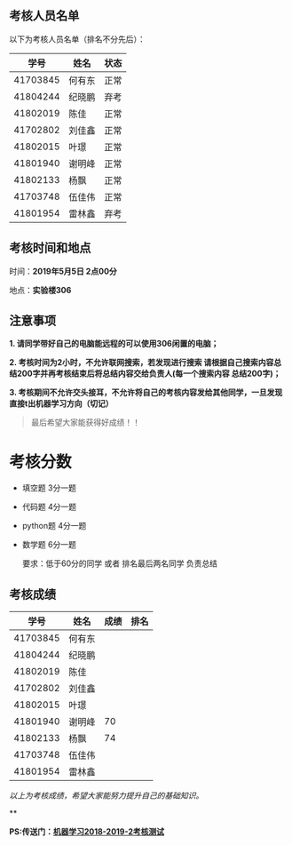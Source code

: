 ## 考核人员名单

以下为考核人员名单（排名不分先后）：

| 学号     | 姓名   |状态  |
| -------- | ------ | -- |
| 41703845 | 何有东 |正常 |
| 41804244 | 纪晓鹏 |弃考 |
| 41802019 | 陈佳   |正常 |
| 41702802 | 刘佳鑫 |正常 |
| 41802015 | 叶璟   |正常 |
| 41801940 | 谢明峰 |正常 |
| 41802133 | 杨飘   |正常 |
| 41703748 | 伍佳伟 |正常 |
| 41801954 |雷林鑫 |弃考 |


## 考核时间和地点

时间：**2019年5月5日 2点00分**

地点：**实验楼306**



## 注意事项

**1. 请同学带好自己的电脑能远程的可以使用306闲置的电脑；**

**2. 考核时间为2小时，不允许联网搜索，若发现进行搜索 请根据自己搜索内容总结200字并再考核结束后将总结内容交给负责人(每一个搜索内容 总结200字)；**

**3. 考核期间不允许交头接耳，不允许将自己的考核内容发给其他同学，一旦发现 直接t出机器学习方向（切记）**

>  最后希望大家能获得好成绩！！

# 考核分数

- 填空题 3分一题

- 代码题 4分一题

- python题 4分一题

- 数学题 6分一题

  要求：低于60分的同学 或者 排名最后两名同学 负责总结


## 考核成绩
| 学号     | 姓名   |成绩  |排名 |
| -------- | ------ | -- | -- |
| 41703845 | 何有东 |    |    |
| 41804244 | 纪晓鹏 |    |    |
| 41802019 | 陈佳   |    |    |
| 41702802 | 刘佳鑫 |    |    |
| 41802015 | 叶璟   |    |    |
| 41801940 | 谢明峰 | 70 |    |
| 41802133 | 杨飘  | 74 |    |
| 41703748 | 伍佳伟 |    |    |
| 41801954 |雷林鑫 |    |    |

*以上为考核成绩，希望大家能努力提升自己的基础知识。*

**

**PS:传送门：[机器学习2018-2019-2考核测试](https://github.com/OracleClubAI/Text/blob/master/post/%E6%9C%BA%E5%99%A8%E5%AD%A6%E4%B9%A02018-2019-2%E6%9C%9F%E4%B8%AD%E8%80%83%E6%A0%B8%E6%B5%8B%E8%AF%95.md)**

